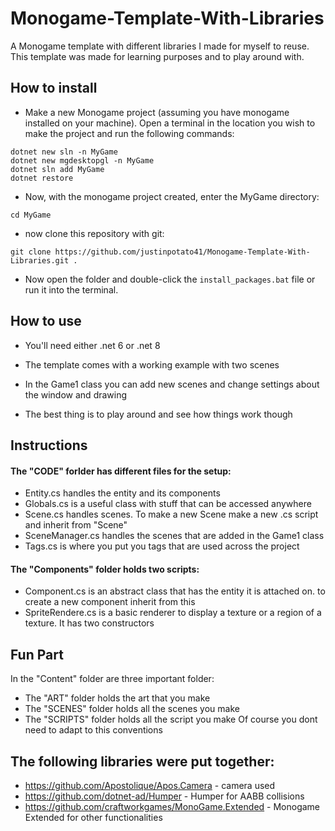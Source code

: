 # Monogame-Template-With-Libraries
A Monogame template with different libraries I made for myself to reuse.
This template was made for learning purposes and to play around with.

## How to install
* Make a new Monogame project (assuming you have monogame installed on your machine).
  Open a terminal in the location you wish to make the project
  and run the following commands:
```
dotnet new sln -n MyGame
dotnet new mgdesktopgl -n MyGame
dotnet sln add MyGame
dotnet restore
```
* Now, with the monogame project created, enter the MyGame directory:
```
cd MyGame
```
* now clone this repository with git:
```
git clone https://github.com/justinpotato41/Monogame-Template-With-Libraries.git .
```
* Now open the folder and double-click the ``` install_packages.bat ``` file or run it into the terminal.

## How to use
* You'll need either .net 6 or .net 8

* The template comes with a working example with two scenes

* In the Game1 class you can add new scenes and change settings about the window and drawing

* The best thing is to play around and see how things work though

## Instructions
#### The "CODE" forlder has different files for the setup:
* Entity.cs handles the entity and its components
* Globals.cs is a useful class with stuff that can be accessed anywhere
* Scene.cs handles scenes. To make a new Scene make a new .cs script and inherit from "Scene"
* SceneManager.cs handles the scenes that are added in the Game1 class
* Tags.cs is where you put you tags that are used across the project

#### The "Components" folder holds two scripts:
* Component.cs is an abstract class that has the entity it is attached on. to create a new component inherit from this
* SpriteRendere.cs is a basic renderer to display a texture or a region of a texture. It has two constructors

## Fun Part
In the "Content" folder are three important folder:
* The "ART" folder holds the art that you make
* The "SCENES" folder holds all the scenes you make
* The "SCRIPTS" folder holds all the script you make
Of course you dont need to adapt to this conventions

## The following libraries were put together:
* https://github.com/Apostolique/Apos.Camera - camera used
* https://github.com/dotnet-ad/Humper - Humper for AABB collisions
* https://github.com/craftworkgames/MonoGame.Extended - Monogame Extended for other functionalities
